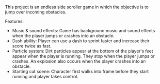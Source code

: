 This project is an endless side scroller game in which the objective is to jump over incoming obstacles.

Features:
- Music & sound effects: Game has background music and sound effects when the player jumps or crashes into an obstacle.
- Dash ability: Player can use a dash to sprint faster and increase their score twice as fast.
- Particle system: Dirt particles appear at the bottom of the player's feet appear when the player is running. They stop when the player jumps or crashes. An explosion also occurs when the player crashes into an obstacle.
- Starting cut scene: Character first walks into frame before they start running and player takes control.
